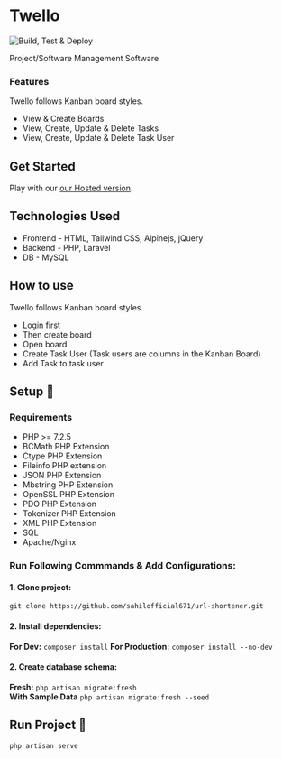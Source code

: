 # Twello

![Build, Test & Deploy](https://github.com/sahilofficial671/twello/actions/workflows/build.yml/badge.svg?style=flat-square)

Project/Software Management Software

### Features
Twello follows Kanban board styles.
- View & Create Boards
- View, Create, Update & Delete Tasks
- View, Create, Update & Delete Task User

## Get Started
Play with our [our Hosted version](https://twello.webiggle.com/).

## Technologies Used
- Frontend - HTML, Tailwind CSS, Alpinejs, jQuery
- Backend - PHP, Laravel
- DB - MySQL

## How to use
Twello follows Kanban board styles.
- Login first
- Then create board
- Open board
- Create Task User (Task users are columns in the Kanban Board)
- Add Task to task user

## Setup :memo:
### Requirements

* PHP >= 7.2.5
* BCMath PHP Extension
* Ctype PHP Extension
* Fileinfo PHP extension
* JSON PHP Extension
* Mbstring PHP Extension
* OpenSSL PHP Extension
* PDO PHP Extension
* Tokenizer PHP Extension
* XML PHP Extension
* SQL
* Apache/Nginx

### Run Following Commmands & Add Configurations:

#### 1. Clone project:
`git clone https://github.com/sahilofficial671/url-shortener.git`

#### 2. Install dependencies:
**For Dev:** `composer install`
**For Production:** `composer install --no-dev`

#### 2. Create database schema:
**Fresh:** `php artisan migrate:fresh`\
**With Sample Data** `php artisan migrate:fresh --seed`

## Run Project :rocket:
`php artisan serve`
